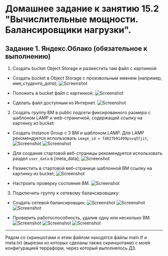 # Домашнее задание к занятию 15.2 "Вычислительные мощности. Балансировщики нагрузки".

## Задание 1. Яндекс.Облако (обязательное к выполнению)

1. Создать bucket Object Storage и разместить там файл с картинкой:
- Создать bucket в Object Storage с произвольным именем (например, _имя_студента_дата_);
![Screenshot](1-1.png)

- Положить в bucket файл с картинкой;
![Screenshot](1-2.png)

- Сделать файл доступным из Интернет.
![Screenshot](1-3.png)


2. Создать группу ВМ в public подсети фиксированного размера с шаблоном LAMP и web-страничкой, содержащей ссылку на картинку из bucket:
- Создать Instance Group с 3 ВМ и шаблоном LAMP. Для LAMP рекомендуется использовать `image_id = fd827b91d99psvq5fjit`;
![Screenshot](2-1.png)
![Screenshot](2-1-1.png)

- Для создания стартовой веб-страницы рекомендуется использовать раздел `user_data` в [meta_data];
![Screenshot](2-2.png)

- Разместить в стартовой веб-странице шаблонной ВМ ссылку на картинку из bucket;
![Screenshot](2-3.png)

- Настроить проверку состояния ВМ.
![Screenshot](2-4.png)


3. Подключить группу к сетевому балансировщику:
- Создать сетевой балансировщик;
![Screenshot](3-1-1.png)
![Screenshot](3-1-2.png)
![Screenshot](3-1-3.png)

- Проверить работоспособность, удалив одну или несколько ВМ.
![Screenshot](3-2-1.png)
![Screenshot](3-2-2.png)
![Screenshot](3-2-3.png)

---

Рядом со скриншотами и этим файлом находятся файлы main.tf и meta.txt (вырезки из которых сделаны также скриншотами) с моей конфигурацией терраформ, через который выполнялось ДЗ.


